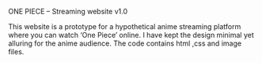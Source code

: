 ONE PIECE – Streaming website v1.0 

This website is a prototype for a hypothetical anime streaming platform where you can watch ‘One Piece’ online. I have kept the design minimal yet alluring for the anime audience. The code contains html ,css and image files.


